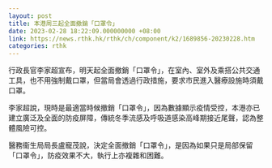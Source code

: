 ```yaml
---
layout: post
title: 本港周三起全面撤銷「口罩令」
date: 2023-02-28 18:22:09.000000000 +08:00
link: https://news.rthk.hk/rthk/ch/component/k2/1689856-20230228.htm
categories: rthk
---
```


行政長官李家超宣布，明天起全面撤銷「口罩令」，在室內、室外及乘搭公共交通工具，也不用強制戴口罩，但當局會透過行政措施，要求市民進入醫療設施時須戴口罩。

李家超說，現時是最適當時候撤銷「口罩令」，因為數據顯示疫情受控，本港亦已建立廣泛及全面的防疫屏障，傳統冬季流感及呼吸道感染高峰期接近尾聲，認為整體風險可控。

醫務衞生局局長盧寵茂說，決定全面撤銷「口罩令」，是因為如果只是局部保留「口罩令」，防疫效果不大，執行上亦複雜和困難。
